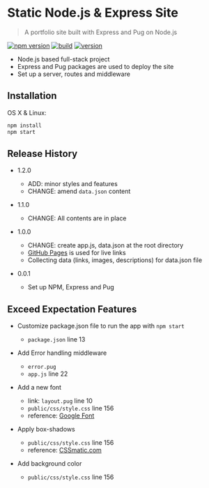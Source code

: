 # Static Node.js & Express Site

> A portfolio site built with Express and Pug on Node.js

[![npm version](https://badgen.net/badge/npm/v6.13.4/green?icon=npm)](https://www.npmjs.com/) [![build](https://badgen.net/badge/build/launched/green?icon=libraries)](https://github.com/brandonwie/FS_nodejs_express_pug) [![version](https://badgen.net/badge/version/v1.2.0/green?icon=kofi)](https://github.com/brandonwie/FS_nodejs_express_pug)

- Node.js based full-stack project
- Express and Pug packages are used to deploy the site
- Set up a server, routes and middleware

## Installation

OS X & Linux:

```sh
npm install
npm start
```

## Release History

- 1.2.0

  - ADD: minor styles and features
  - CHANGE: amend `data.json` content

- 1.1.0

  - CHANGE: All contents are in place

- 1.0.0

  - CHANGE: create app.js, data.json at the root directory
  - [GitHub Pages](https://pages.github.com/) is used for live links
  - Collecting data (links, images, descriptions) for data.json file

- 0.0.1
  - Set up NPM, Express and Pug

## Exceed Expectation Features

- Customize package.json file to run the app with `npm start`

  - `package.json` line 13

- Add Error handling middleware

  - `error.pug`
  - `app.js` line 22

- Add a new font

  - link: `layout.pug` line 10
  - `public/css/style.css` line 156
  - reference: [Google Font](https://fonts.google.com/)

- Apply box-shadows

  - `public/css/style.css` line 156
  - reference: [CSSmatic.com](https://www.cssmatic.com/box-shadow)

- Add background color
  - `public/css/style.css` line 156
